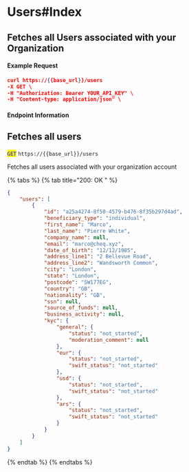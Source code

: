 # Users#Index

## Fetches all Users associated with your Organization

#### Example Request

```json
curl https://{{base_url}}/users
-X GET \
-H "Authorization: Bearer YOUR_API_KEY" \
-H "Content-type: application/json" \
```

#### Endpoint Information

## Fetches all users

<mark style="color:blue;">`GET`</mark> `https://{{base_url}}/users`

Fetches all users associated with your organization account

{% tabs %}
{% tab title="200: OK " %}
```json
{
    "users": [
        {
            "id": "a25a4274-8f50-4579-b476-8f35b297d4ad",
            "beneficiary_type": "individual",
            "first_name": "Marco",
            "last_name": "Pierre White",
            "company_name": null,
            "email": "marco@cheq.xyz",
            "date_of_birth": "12/12/1985",
            "address_line1": "2 Bellevue Road",
            "address_line2": "Wandsworth Common",
            "city": "London",
            "state": "London",
            "postcode": "SW177EG",
            "country": "GB",
            "nationality": "GB",
            "ssn": null,
            "source_of_funds": null,
            "business_activity": null,
            "kyc": {
                "general": {
                    "status": "not_started",
                    "moderation_comment": null
                },
                "eur": {
                    "status": "not_started",
                    "swift_status": "not_started"
                },
                "usd": {
                    "status": "not_started",
                    "swift_status": "not_started"
                },
                "ars": {
                    "status": "not_started",
                    "swift_status": "not_started"
                }
            }
        }
    ]
}
```
{% endtab %}
{% endtabs %}
